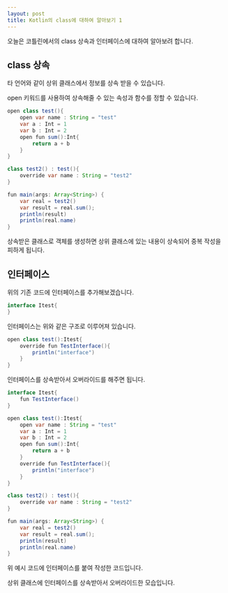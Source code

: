```yaml
---
layout: post
title: Kotlin의 class에 대하여 알아보기 1
---
```


오늘은 코틀린에서의 class 상속과 인터페이스에 대하여 알아보려 합니다.

## class 상속

타 언어와 같이 상위 클래스에서 정보를 상속 받을 수 있습니다.

open 키워드를 사용하여 상속해줄 수 있는 속성과 함수를 정할 수 있습니다.

```java
open class test(){
    open var name : String = "test"
    var a : Int = 1
    var b : Int = 2
    open fun sum():Int{
        return a + b
    }
}

class test2() : test(){
    override var name : String = "test2"
}

fun main(args: Array<String>) {
    var real = test2()
    var result = real.sum();
    println(result)
    println(real.name)
}
```

상속받은 클래스로 객체를 생성하면 상위 클래스에 있는 내용이 상속되어 중복 작성을 피하게 됩니다.

## 인터페이스

위의 기존 코드에 인터페이스를 추가해보겠습니다.

```java
interface Itest{
}
```

인터페이스는 위와 같은 구조로 이루어져 있습니다.


```java
open class test():Itest{
    override fun TestInterface(){
        println("interface")
    }
}
```

인터페이스를 상속받아서 오버라이드를 해주면 됩니다.

```java
interface Itest{
    fun TestInterface()
}

open class test():Itest{
    open var name : String = "test"
    var a : Int = 1
    var b : Int = 2
    open fun sum():Int{
        return a + b
    }
    override fun TestInterface(){
        println("interface")
    }
}

class test2() : test(){
    override var name : String = "test2"
}

fun main(args: Array<String>) {
    var real = test2()
    var result = real.sum();
    println(result)
    println(real.name)
}
```

위 예시 코드에 인터페이스를 붙여 작성한 코드입니다.

상위 클래스에 인터페이스를 상속받아서 오버라이드한 모습입니다.
